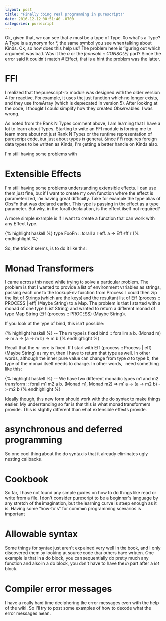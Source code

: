 ```yaml
---
layout: post
title: "Finally doing real programming in purescript!"
date: 2016-12-12 00:51:40 -0700
categories: purescript
---
```



Ok, given that, we can see that _e_ must be a type of Type.  So what's a Type?  A Type is a synonym for *, the same
symbol you see when talking about Kinds.  Ok, so how does this help us?  The problem here is figuring out which argument
was bad.  Was it the _a_ or the _(console :: CONSOLE)_ part?  Since the error said it couldn't match # Effect, that is a
hint the problem was the latter.

# FFI

I realized that the purescript-rx module was designed with the older version 4 for reactive.  For example, it uses the
just function which no longer exists, and they use fromArray (which is deprecated in version 5).  After looking at the
code, I thought I could simplify how they created Observables.  I was wrong.

As noted from the Rank N Types comment above, I am learning that I have a lot to learn about Types.  Starting to write
an FFI module is forcing me to learn more about not just Rank N Types or the runtime representation of purescript code,
but just about types in general.  Since FFI requires foreign data types to be written as Kinds, I'm getting a better
handle on Kinds also.

I'm still having some problems with

# Extensible Effects

I'm still having some problems understanding extensible effects.  I can use them just fine, but if I want to create my
own function where the effect is parameterized, I'm having great difficulty.  Take for example the type alias of ObsFn
that was declared earlier.  This type is passing in the effect as a type parameter.  But why, in the forall declaration,
is the effect itself not required?

A more simple example is if I want to create a function that can work with any Effect type.

{% highlight haskell %}
type FooFn :: forall a r eff. a -> Eff eff r
{% endhighlight %}

So, the trick it seems, is to do it like this:


# Monad Transformers

I came across this need while trying to solve a particular problem.  The problem is that I wanted to provide a list of
environment variables as strings, passing each one to the lookupEnv function from Process.  I could then zip the list of
Strings (which are the keys) and the resultant list of Eff (process :: PROCESS | eff) (Maybe String) to a Map.  The
problem is that I started with a monad of one type (List String) and wanted to return a different monad of type
Map String (Eff (process :: PROCESS) (Maybe String)).

If you look at the type of bind, this isn't possible:

{% highlight haskell %}
-- The m type is fixed
bind :: forall m a b. (Monad m) => m a -> (a -> m b) -> m b
{% endhighlight %}

Recall that the _m_ here is fixed.  If I start with Eff (process :: Process | eff) (Maybe String) as my _m_, then I have
to return that type as well.  In other words, although the inner pure value can change from type _a_ to type _b_, the
type of the monad itself needs to change.  In other words, I need something like this:

{% highlight haskell %}
-- We have two different monadic types m1 and m2
transform :: forall m1 m2 a b. (Monad m1, Monad m2) => m1 a -> (a -> m2 b) -> m2 b
{% endhighlight %}

Ideally though, this new form should work with the do syntax to make things easier.  My understanding so far is that
this is what monad transformers provide.  This is slightly different than what extensible effects provide.

# asynchronous and deferred programming

So one cool thing about the do syntax is that it already eliminates ugly nesting callbacks.

# Cookbook

So far, I have not found any simple guides on how to do things like read or write from a file.  I don't consider
purescript to be a beginner's language by any stretch of the imagination, but the learning curve is steep enough as it
is.  Having some "how-to's" for common programming scenarios is important

# Allowable syntax

Some things for syntax just aren't explained very well in the book, and I only discovered them by looking at source code
that others have written.  One example is that in a do block, you can sequentially do pretty much any function and also
in a do block, you don't have to have the _in_ part after a _let_ block.

# Compiler error messages

I have a really hard time deciphering the error messages even with the help of the wiki.  So I'll try to post some
examples of how to decode what the error messages mean.
